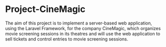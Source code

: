 # Project-CineMagic

The aim of this project is to implement a server-based web application, using the Laravel
Framework, for the company CineMagic, which organizes movie screening sessions in its theatres
and will use the web application to sell tickets and control entries to movie screening sessions.
